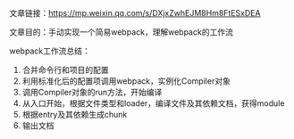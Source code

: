 文章链接：https://mp.weixin.qq.com/s/DXjxZwhEJM8Hm8FtESxDEA

文章目的：手动实现一个简易webpack，理解webpack的工作流

webpack工作流总结：
1. 合并命令行和项目的配置
2. 利用标准化后的配置项调用webpack，实例化Compiler对象
3. 调用Compiler对象的run方法，开始编译
4. 从入口开始，根据文件类型和loader，编译文件及其依赖文档，获得module
5. 根据entry及其依赖生成chunk
6. 输出文档


